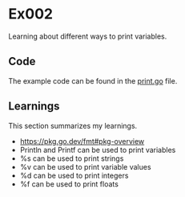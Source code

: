# Ex002

Learning about different ways to print variables.

## Code

The example code can be found in the [print.go](print.go) file.

## Learnings

This section summarizes my learnings.

- <https://pkg.go.dev/fmt#pkg-overview>
- Println and Printf can be used to print variables
- %s can be used to print strings
- %v can be used to print variable values
- %d can be used to print integers
- %f can be used to print floats
